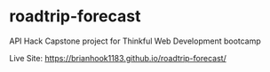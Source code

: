 # roadtrip-forecast
API Hack Capstone project for Thinkful Web Development bootcamp

Live Site: https://brianhook1183.github.io/roadtrip-forecast/
